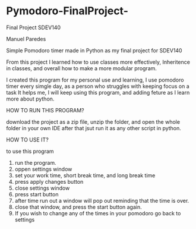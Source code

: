 # Pymodoro-FinalProject-
Final Project SDEV140

Manuel Paredes

Simple Pomodoro timer made in Python as my final project for SDEV140

From this project I learned how to use classes more effectively, Inheritence in classes, and overall how to make a more modular program.

I created this program for my personal use and learning, I use pomodoro timer every simgle day, as a person who struggles with keeping focus on a task It helps me, I will keep using this program, and adding feture as I learn more about python.

HOW TO RUN THIS PROGRAM?

download the project as a zip file, unzip the folder, and open the whole folder in your own IDE
after that jsut run it as any other script in python.

HOW TO USE IT?

to use this program
1) run the program.
2) oppen settings window
3) set your work time, short break time, and long break time
4) press apply changes button
5) close settings window
6) press start button
7) after time run out a window will pop out reminding that the time is over.
8) close that window, and press the start button again.
9) If you wish to change any of the times in your pomodoro go back to settings

